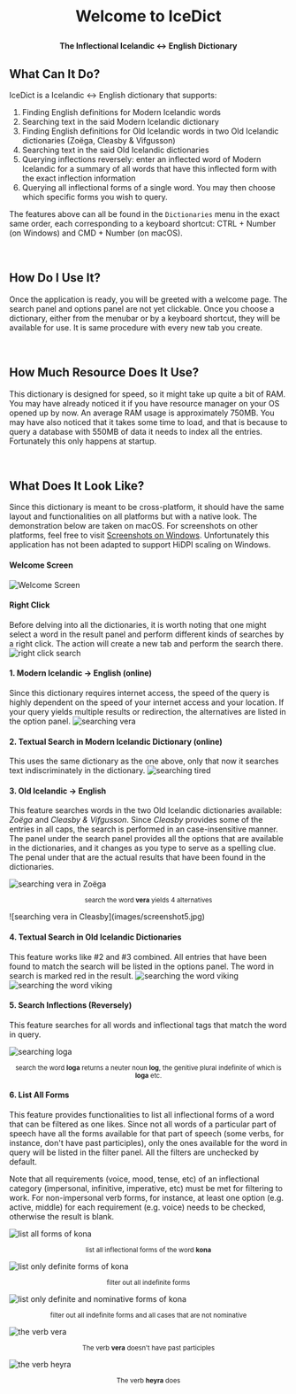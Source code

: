 <h1><p align = center> Welcome to IceDict </p></h1>
<h4><p align = center> The Inflectional Icelandic <-> English Dictionary </h4>

## What Can It Do?
IceDict is a Icelandic <-> English dictionary that supports:

1. Finding English definitions for Modern Icelandic words
2. Searching text in the said Modern Icelandic dictionary
3. Finding English definitions for Old Icelandic words in two Old Icelandic dictionaries (Zoëga, Cleasby & Vifgusson)
4. Searching text in the said Old Icelandic dictionaries
5. Querying inflections reversely: enter an inflected word of Modern Icelandic for a summary of all words that have this inflected form with the exact inflection information
6. Querying all inflectional forms of a single word. You may then choose which specific forms you wish to query.

The features above can all be found in the `Dictionaries` menu in the exact same order, each corresponding to a keyboard shortcut: CTRL + Number (on Windows) and CMD + Number (on macOS).

<br>

## How Do I Use It?
Once the application is ready, you will be greeted with a welcome page. The search panel and options panel are not yet clickable. Once you choose a dictionary, either from the menubar or by a keyboard shortcut, they will be available for use. It is same procedure with every new tab you create. 

<br>

## How Much Resource Does It Use?
This dictionary is designed for speed, so it might take up quite a bit of RAM. You may have already noticed it if you have resource manager on your OS opened up by now. An average RAM usage is approximately 750MB. You may have also noticed that it takes some time to load, and that is because to query a database with 550MB of data it needs to index all the entries. Fortunately this only happens at startup. 

<br>

## What Does It Look Like?
Since this dictionary is meant to be cross-platform, it should have the same layout and functionalities on all platforms but with a native look. The demonstration below are taken on macOS. For screenshots on other platforms, feel free to visit [Screenshots on Windows](https://github.com/scottsanett/IceDict_QtWidgets/issues/3). Unfortunately this application has not been adapted to support HiDPI scaling on Windows.

#### Welcome Screen
![Welcome Screen](images/screenshot1.jpg)

#### Right Click
Before delving into all the dictionaries, it is worth noting that one might select a word in the result panel and perform different kinds of searches by a right click. The action will create a new tab and perform the search there.
![right click search](images/screenshot14.jpg)

#### 1. Modern Icelandic -> English (online)
Since this dictionary requires internet access, the speed of the query is highly dependent on the speed of your internet access and your location. If your query yields multiple results or redirection, the alternatives are listed in the option panel.
![searching vera](images/screenshot2.jpg)

#### 2. Textual Search in Modern Icelandic Dictionary (online)
This uses the same dictionary as the one above, only that now it searches text indiscriminately in the dictionary.
![searching tired](images/screenshot3.jpg)

#### 3. Old Icelandic -> English
This feature searches words in the two Old Icelandic dictionaries available: *Zoëga* and *Cleasby & Vifgusson*. Since *Cleasby* provides some of the entries in all caps, the search is performed in an case-insensitive manner. The panel under the search panel provides all the options that are available in the dictionaries, and it changes as you type to serve as a spelling clue. The penal under that are the actual results that have been found in the dictionaries. 

![searching vera in Zoëga](images/screenshot4.jpg)
<p align=center><sup>search the word <b>vera</b> yields 4 alternatives</sup></p>
![searching vera in Cleasby](images/screenshot5.jpg)

#### 4. Textual Search in Old Icelandic Dictionaries
This feature works like #2 and #3 combined. All entries that have been found to match the search will be listed in the options panel. The word in search is marked red in the result.
![searching the word viking](images/screenshot6.jpg)
![searching the word viking](images/screenshot7.jpg)

#### 5. Search Inflections (Reversely)
This feature searches for all words and inflectional tags that match the word in query. 

![searching loga](images/screenshot8.jpg)
<p align=center><sup>search the word <b>loga</b> returns a neuter noun <b>log</b>, the genitive plural indefinite of which is <b>loga</b> etc.</sup></p>

#### 6. List All Forms
This feature provides functionalities to list all inflectional forms of a word that can be filtered as one likes. Since not all words of a particular part of speech have all the forms available for that part of speech (some verbs, for instance, don't have past participles), only the ones available for the word in query will be listed in the filter panel. All the filters are unchecked by default. 

Note that all requirements (voice, mood, tense, etc) of an inflectional category (impersonal, infinitive, imperative, etc) must be met for filtering to work. For non-impersonal verb forms, for instance, at least one option (e.g. active, middle) for each requirement (e.g. voice) needs to be checked, otherwise the result is blank.

![list all forms of kona](images/screenshot9.jpg)
<p align=center><sup>list all inflectional forms of the word <b>kona</b></sup></p>

![list only definite forms of kona](images/screenshot10.jpg)
<p align=center><sup>filter out all indefinite forms</sup></p>

![list only definite and nominative forms of kona](images/screenshot11.jpg)
<p align=center><sup>filter out all indefinite forms and all cases that are not nominative</sup></p>

![the verb vera](images/screenshot12.jpg)
<p align=center><sup>The verb <b>vera</b> doesn't have past participles</sup></p>

![the verb heyra](images/screenshot13.jpg)
<p align=center><sup>The verb <b>heyra</b> does</sup></p>


